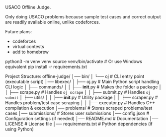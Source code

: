 USACO Offline Judge.

Only doing USACO problems because sample test cases and correct output are readily available online, unlike codeforces.

Future plans:
- codeforces
- virtual contests
- add to homebrew

python3 -m venv venv
source venv/bin/activate  # Or use Windows equivalent
pip install -r requirements.txt

Project Structure:
offline-judge/
│── bin/
│   └── oj              # CLI entry point (executable script)
│── libexec/
│   ├── oj.py           # Main Python script handling CLI logic
│   ├── commands/
│   │   ├── __init__.py  # Makes the folder a package
│   │   ├── scrape.py    # Handles `oj scrape`
│   │   ├── submit.py    # Handles `oj submit`
│   ├── utils/
│   │   ├── __init__.py  # Utility package
│   │   ├── scraper.py   # Handles problem/test case scraping
│   │   ├── executor.py  # Handles C++ compilation & execution
│── problems/           # Stores scraped problems/test cases
│── submissions/        # Stores user submissions
│── config.json         # Configuration settings (if needed)
│── README.md           # Documentation
│── LICENSE             # License file
│── requirements.txt    # Python dependencies (if using Python)

